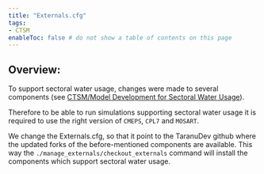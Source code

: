 ```yaml
---
title: "Externals.cfg"
tags:
- CTSM
enableToc: false # do not show a table of contents on this page
---
```


## Overview:
To support sectoral water usage, changes were made to several components (see [CTSM/Model Development for Sectoral Water Usage](Documentation/Model_Development_for_Sectoral_Water_Usage.md)).

Therefore to be able to run simulations supporting sectoral water usage it is required to use the right version of `CMEPS`, `CPL7` and `MOSART`.

We change the Externals.cfg, so that it point to the TaranuDev github where the updated forks of the before-mentioned components are available. This way the `./manage_externals/checkout_externals` command will install the components which support sectoral water usage.  